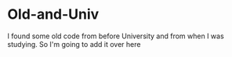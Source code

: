# Old-and-Univ
I found some old code from before University and from when I was studying. 
So I'm going to add it over here 
